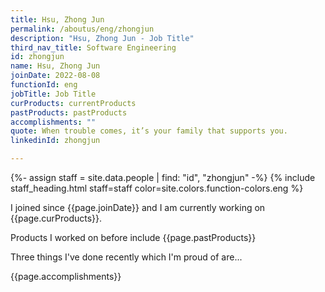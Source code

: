```yaml
---
title: Hsu, Zhong Jun
permalink: /aboutus/eng/zhongjun
description: "Hsu, Zhong Jun - Job Title"
third_nav_title: Software Engineering
id: zhongjun
name: Hsu, Zhong Jun
joinDate: 2022-08-08
functionId: eng
jobTitle: Job Title
curProducts: currentProducts
pastProducts: pastProducts
accomplishments: ""
quote: When trouble comes, it’s your family that supports you.
linkedinId: zhongjun

---
```


{%- assign staff = site.data.people | find: "id", "zhongjun" -%}
{% include staff_heading.html staff=staff color=site.colors.function-colors.eng %}

<p>I joined since {{page.joinDate}} and I am currently working on {{page.curProducts}}.</p>

<p>Products I worked on before include {{page.pastProducts}}</p>

<p>Three things I've done recently which I'm proud of are...</p>
{{page.accomplishments}}

